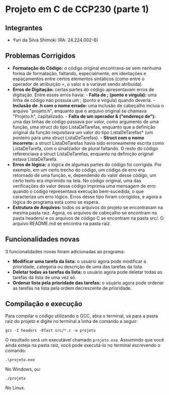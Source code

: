 # Projeto em C de CCP230 (parte 1)

## Integrantes

- Yuri da Silva Shimoki (RA: 24.224.002-6)

## Problemas Corrigidos

- **Formatação do Código:** o código original encontrava-se sem nenhuma forma de formatação, faltando, especialmente, em identações e espaçamentos entre certos elementos sintáticos (como entre o operador de atribuição =, o valor e a variável sendo atribuída).
- **Erros de Digitação:** certas partes do código apresentavam erros de digitação. Entre esses erros havia:
        - **Falta de ; (ponto e vírgula):** uma linha de código não possuia um ; (ponto e vírgula) quando deveria.
        - **Inclusão de .h com o nome errado:** uma inclusão de cabeçalho incluia o arquivo "projeto.h", enquanto que o arquivo original se chamava "Projeto.h", capitalizado.
        - **Falta de um operador & ("endereço de"):** uma das linhas de código passava por valor, como argumento de uma função, uma struct do tipo ListaDeTarefas, enquanto que a definição original da função requisitava um valor do tipo ListaDeTarefas* (um ponteiro para uma struct ListaDeTarefas).
        - **Struct com o nome incorreto:** a struct ListaDeTarefas havia sido erroneamente escrita como ListaDeTarefa, com o sinalizador de plural faltando. O resto do código referenciava a struct ListaDeTarefas, enquanto na definição original estava ListaDeTarefa.
- **Erros de lógica:** a lógica de algumas partes do código foi corrigida. Por exemplo, em um certo trecho do código, um código de erro era retornado de uma função, e, dependendo do valor desse código, um certo texto era imprimido na tela. No código original, uma das verificações do valor desse código imprimia uma mensagem de erro quando o código representava execução bem-sucedida, o que caracteriza um erro lógico. Erros desse tipo foram corrigidos, e agora a lógica do programa está como se espera. 
- **Estrutura de Arquivos:** todos os arquivos do projeto se encontravam na mesma pasta raiz. Agora, os arquivos de cabeçalho se encontram na pasta headers/ e os arquivos de código C se encontram na pasta src/. O arquivo README.md se encontra na pasta raiz.

## Funcionalidades novas

3 funcionalidades novas foram adicionadas ao programa:
- **Modificar uma tarefa da lista:** o usuário agora pode modificar a prioridade, categoria ou descrição de uma das tarefas da lista.
- **Deletar todas as tarefas da lista:** o usuário agora pode deletar todas as tarefas da lista de uma vez só.
- **Ordenar lista pela prioridade das tarefas:** o usuário agora pode ordenar as tarefas na lista pela ordem decrescente de prioridade.

## Compilação e execução

Para compilar o código utilizando o GCC, abra o terminal, vá para a pasta raiz do projeto e digite no terminal a linha de comando a seguir:

```gcc -I headers -Ofast src/*.c -o projeto```

O resultado será um executável chamado `projeto.exe`. Assumindo que você ainda esteja na pasta raiz, você pode executá-lo no terminal escrevendo o comando:

```.\projeto.exe```

No Windows, ou:

```./projeto```

No Linux.
